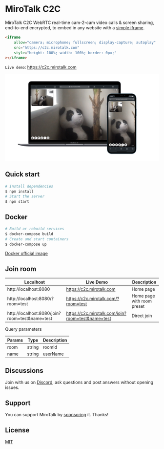 # MiroTalk C2C

MiroTalk C2C WebRTC real-time cam-2-cam video calls & screen sharing, end-to-end encrypted, to embed in any website with a [simple iframe](https://github.com/miroslavpejic85/mirotalkc2c/issues/2#issuecomment-1340587150).

```html
<iframe
    allow="camera; microphone; fullscreen; display-capture; autoplay"
    src="https://c2c.mirotalk.com"
    style="height: 100%; width: 100%; border: 0px;"
></iframe>
```

`Live demo`: https://c2c.mirotalk.com

![mirotalkc2c](./frontend/images/ui.png)

## Quick start

```bash
# Install dependencies
$ npm install
# Start the server
$ npm start
```

## Docker

```bash
# Build or rebuild services
$ docker-compose build
# Create and start containers
$ docker-compose up
```

[Docker official image](https://hub.docker.com/r/mirotalk/c2c)

## Join room

| Localhost                                      | Live Demo                                         | Description                |
| ---------------------------------------------- | ------------------------------------------------- | -------------------------- |
| http://localhost:8080                          | https://c2c.mirotalk.com                          | Home page                  |
| http://localhost:8080/?room=test               | https://c2c.mirotalk.com/?room=test               | Home page with room preset |
| http://localhost:8080/join?room=test&name=test | https://c2c.mirotalk.com/join?room=test&name=test | Direct join                |

Query parameters

| Params | Type   | Description |
| ------ | ------ | ----------- |
| room   | string | roomId      |
| name   | string | userName    |

## Discussions

Join with us on [Discord](https://discord.gg/rgGYfeYW3N), ask questions and post answers without opening issues.

## Support

You can support MiroTalk by [sponsoring](https://github.com/sponsors/miroslavpejic85) it. Thanks!

## License

[MIT](./LICENSE)
